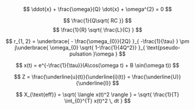 $$
\ddot{x} + \frac{\omega}{Q} \dot{x} + \omega^{2} = 0
$$

$$
\frac{1}{Q\sqrt{ RC }}
$$
$$
\frac{1}{R} \sqrt{ \frac{L}{C} }
$$

$$
r_{1, 2} = \underbrace{ - \frac{\omega_{0}}{2Q} }_{ -\frac{1}{\tau} } \pm j\underbrace{ \omega_{0} \sqrt{ 1-\frac{1}{4Q^2}} }_{ \text{pseudo-pulsation }\omega }
$$

$$
x(t) = e^{-\frac{1}{\tau}}(A\cos(\omega t) + B \sin(\omega t))
$$

$$
Z = \frac{\underline{u}(t)}{\underline{i}(t)} = \frac{\underline{U}}{\underline{I}}
$$


$$
X_{\text{eff}} = \sqrt{ \langle x(t)^2 \rangle  } = \sqrt{ \frac{1}{T} \int_{0}^{T} x(t)^2 \, dt  }
$$


